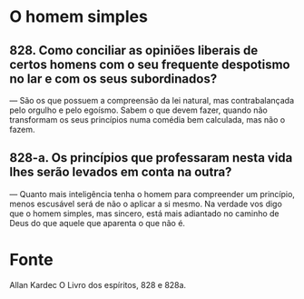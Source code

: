 # O homem simples

## 828. Como conciliar as opiniões liberais de certos homens com o seu frequente despotismo no lar e com os seus subordinados?
— São os que possuem a compreensão da lei natural, mas contrabalançada pelo orgulho e pelo egoísmo. Sabem o que devem fazer, quando não transformam os seus princípios numa comédia bem calculada, mas não o fazem.

## 828-a. Os princípios que professaram nesta vida lhes serão levados em conta na outra?
— Quanto mais inteligência tenha o homem para compreender um princípio, menos escusável será de não o aplicar a si mesmo. Na verdade vos digo que o homem simples, mas sincero, está mais adiantado no caminho de Deus do que aquele que aparenta o que não é.

# Fonte
Allan Kardec
O Livro dos espíritos, 828 e 828a.
